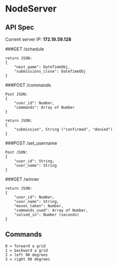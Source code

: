 # NodeServer

## API Spec

Current server IP: **172.19.59.128**

###GET /schedule
```
return JSON:
{
    "next_game": DateTimeObj,
    "submissions_close": DateTimeObj
}
```

###POST /commands
```
Post JSON:
{
    "user_id": Number,
    "commands": Array of Number
}
```

```
return JSON:
{
    "submission", String ("confirmed", "denied")
}
```

###POST /set_username
```
Post JSON:
{
    "user_id": String,
    "user_name": String
}
```

###GET /winner
```
return JSON:
{
    "user_id": Number,
    "user_name": String,
    "moves_taken": Number,
    "commands_used": Array of Number,
    "solved_in": Number (seconds)
}
```

## Commands
```
0 = forward a grid
1 = backward a grid
2 = left 90 degrees
3 = right 90 degrees
```